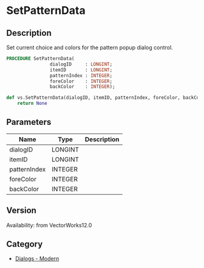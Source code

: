 # SetPatternData

## Description
Set current choice and colors for the pattern popup dialog control.

```pascal
PROCEDURE SetPatternData(
				dialogID     : LONGINT;
				itemID       : LONGINT;
				patternIndex : INTEGER;
				foreColor    : INTEGER;
				backColor    : INTEGER);
```

```python
def vs.SetPatternData(dialogID, itemID, patternIndex, foreColor, backColor):
    return None
```

## Parameters
|Name|Type|Description|
|---|---|---|
|dialogID|LONGINT|   |
|itemID|LONGINT|   |
|patternIndex|INTEGER|   |
|foreColor|INTEGER|   |
|backColor|INTEGER|   |

## Version
Availability: from VectorWorks12.0

## Category
* [Dialogs - Modern](../Categories/Dialogs%20-%20Modern.md)

